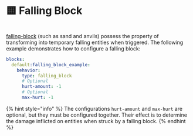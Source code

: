 # 🟨 Falling Block

<figure><img src="https://content.gitbook.com/content/OgvQ1fEJPROp7131PPlK/blobs/f68xQ1ll4vIsWoN6KTOc/image.png" alt=""><figcaption></figcaption></figure>

[falling-block](falling-block "mention") (such as sand and anvils) possess the property of transforming into temporary falling entities when triggered. The following example demonstrates how to configure a falling block:

```yaml
blocks:
  default:falling_block_example:
    behavior:
      type: falling_block
      # Optional
      hurt-amount: -1
      # Optional
      max-hurt: -1
```

{% hint style="info" %}
The configurations `hurt-amount` and `max-hurt` are optional, but they must be configured together. Their effect is to determine the damage inflicted on entities when struck by a falling block.
{% endhint %}
